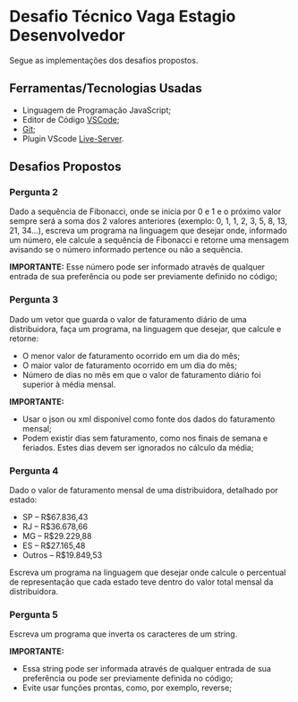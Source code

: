 # Desafio Técnico Vaga Estagio Desenvolvedor

Segue as implementações dos desafios propostos.

## Ferramentas/Tecnologias Usadas
  
  * Linguagem de Programação JavaScript;
  * Editor de Código [VSCode](https://code.visualstudio.com/);
  * [Git](https://git-scm.com/);
  * Plugin VScode [Live-Server](https://marketplace.visualstudio.com/items?itemName=ritwickdey.LiveServer).

## Desafios Propostos

### Pergunta 2
  Dado a sequência de Fibonacci, onde se inicia por 0 e 1 e o próximo valor sempre será a soma dos 2 valores anteriores (exemplo: 0, 1, 1, 2, 3, 5, 8, 13, 21, 34...), 
  escreva um programa na linguagem que desejar onde, informado um número, ele calcule a sequência de Fibonacci e retorne uma mensagem avisando se o número informado 
  pertence ou não a sequência.

**IMPORTANTE:** Esse número pode ser informado através de qualquer entrada de sua preferência ou pode ser previamente definido no código;

### Pergunta 3
  Dado um vetor que guarda o valor de faturamento diário de uma distribuidora, faça um programa, na linguagem que desejar, que calcule e retorne:
  
  * O menor valor de faturamento ocorrido em um dia do mês;
  * O maior valor de faturamento ocorrido em um dia do mês;
  * Número de dias no mês em que o valor de faturamento diário foi superior à média mensal.
  
**IMPORTANTE:**
  * Usar o json ou xml disponível como fonte dos dados do faturamento mensal;
  * Podem existir dias sem faturamento, como nos finais de semana e feriados. Estes dias devem ser ignorados no cálculo da média;

### Pergunta 4
   Dado o valor de faturamento mensal de uma distribuidora, detalhado por estado:
   
  * SP – R$67.836,43
  * RJ – R$36.678,66
  * MG – R$29.229,88
  * ES – R$27.165,48
  * Outros – R$19.849,53

 Escreva um programa na linguagem que desejar onde calcule o percentual de representação que cada estado teve dentro do valor total mensal da distribuidora.

### Pergunta 5
  
  Escreva um programa que inverta os caracteres de um string.

  **IMPORTANTE:**
  * Essa string pode ser informada através de qualquer entrada de sua preferência ou pode ser previamente definida no código; 
  * Evite usar funções prontas, como, por exemplo, reverse;



